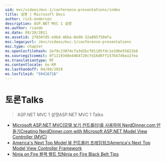 ```yaml
---
uid: mvc/videos/mvc-1/conference-presentations/index
title: 설명 | Microsoft Docs
author: rick-anderson
description: ASP.NET MVC 1 설명
ms.author: riande
ms.date: 09/28/2011
ms.assetid: 276507d5-e9bd-46ba-8e98-32a8957504fa
msc.legacyurl: /mvc/videos/mvc-1/conference-presentations
msc.type: chapter
ms.openlocfilehash: 2e79c238f4cfa3d2bcf01105fdc1e3d6e55821b8
ms.sourcegitcommit: 0f1119340e4464720cfd16d0ff15764746ea1fea
ms.translationtype: MT
ms.contentlocale: ko-KR
ms.lasthandoff: 04/09/2019
ms.locfileid: "59416716"
---
```

# <a name="talks"></a><span data-ttu-id="0a7d3-103">토론</span><span class="sxs-lookup"><span data-stu-id="0a7d3-103">Talks</span></span>

> <span data-ttu-id="0a7d3-104">ASP.NET MVC 1 설명</span><span class="sxs-lookup"><span data-stu-id="0a7d3-104">ASP.NET MVC 1 Talks</span></span>


- [<span data-ttu-id="0a7d3-105">Microsoft ASP.NET MVC(모델 보기 컨트롤러)를 사용하여 NerdDinner.com 만들기</span><span class="sxs-lookup"><span data-stu-id="0a7d3-105">Creating NerdDinner.com with Microsoft ASP.NET Model View Controller (MVC)</span></span>](creating-nerddinnercom-with-microsoft-aspnet-model-view-controller-mvc.md)
- [<span data-ttu-id="0a7d3-106">America's Next Top Model 뷰 컨트롤러 프레임워크</span><span class="sxs-lookup"><span data-stu-id="0a7d3-106">America's Next Top Model View Controller Framework</span></span>](americas-next-top-model-view-controller-framework.md)
- [<span data-ttu-id="0a7d3-107">Ninja on Fire 블랙 벨트 팁</span><span class="sxs-lookup"><span data-stu-id="0a7d3-107">Ninja on Fire Black Belt Tips</span></span>](ninja-on-fire-black-belt-tips.md)
